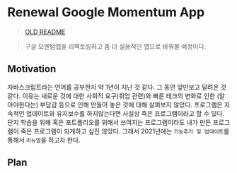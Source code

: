 # Renewal Google Momentum App

> [OLD README](OLD_README.md)

> 구글 모멘텀앱을 리팩토링하고 좀 더 실용적인 앱으로 바꿔볼 예정이다.

## Motivation

자바스크립트라는 언어를 공부한지 약 1년이 지난 것 같다. 그 동안 앞만보고 달려온 것 같다. 이유는 새로운 것에 대한 사회적 요구(취업 관련)와 빠른 테크의 변화로 인한 (알아야한다는) 부담감 등으로 인해 만들어 놓은 것에 대해 살펴보지 않았다. 프로그램은 지속적인 업데이트와 유지보수를 하지않는다면 사실상 죽은 프로그램이라고 할 수 있다. 단지 학습을 위해 혹은 포트폴리오를 위해서 쓰여지는 프로그램이라도 내가 만든 프로그램이 죽은 프로그램이 되게하고 싶진 않았다. 그래서 2021년에는 `기능추가 및 업데이트`를 통해서 `리뉴얼`을 하고자 한다.

## Plan
